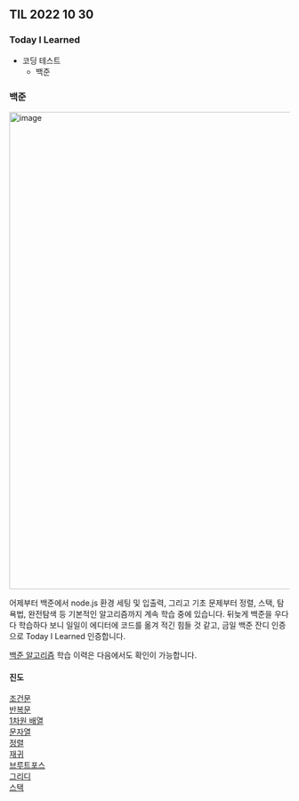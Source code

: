 ## TIL 2022 10 30

### Today I Learned
- 코딩 테스트
  - 백준

### 백준

<img width="859" alt="image" src="https://user-images.githubusercontent.com/85447054/198885645-18531168-c286-4e50-9856-2bed05e9b377.png">

어제부터 백준에서 node.js 환경 세팅 및 입출력, 그리고 기초 문제부터 정렬, 스택, 탐욕법, 완전탐색 등 기본적인 알고리즘까지 계속 학습 중에 있습니다.
뒤늦게 백준을 우다다 학습하다 보니 일일이 에디터에 코드를 옮겨 적긴 힘들 것 같고, 금일 백준 잔디 인증으로 Today I Learned 인증합니다.

[백준 알고리즘](https://github.com/BaikSeungJeon/Algorithm/tree/main/BoJ) 학습 이력은 다음에서도 확인이 가능합니다.

#### 진도

[조건문](https://www.acmicpc.net/step/4)<br>
[반복문](https://www.acmicpc.net/step/3)<br>
[1차원 배열](https://www.acmicpc.net/step/6)<br>
[문자열](https://www.acmicpc.net/step/7)<br>
[정렬](https://www.acmicpc.net/step/9)<br>
[재귀](https://www.acmicpc.net/step/19)<br>
[브루트포스](https://www.acmicpc.net/step/22)<br>
[그리디](https://www.acmicpc.net/step/33)<br>
[스택](https://www.acmicpc.net/step/11)
